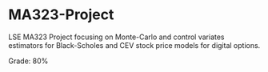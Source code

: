 # MA323-Project
LSE MA323 Project focusing on Monte-Carlo and control variates estimators for Black-Scholes and CEV stock price models for digital options.


Grade: 80%
